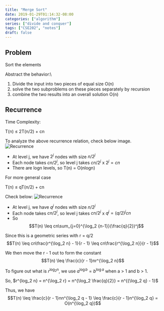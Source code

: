 ```yaml
---
title: "Merge Sort"
date: 2019-01-29T01:14:32-08:00
categories: ["algorithm"]
series: ["divide and conquer"]
tags: ["CSE202", "notes"]
draft: false
---
```


## Problem ##
Sort the elements

Abstract the behavior:\
1. Divide the input into two pieces of equal size O(n)
1. solve the two subproblems on these pieces separately by recursion
1. combine the two results into an overall solution O(n)

## Recurrence ##

Time Complexity:

T(n) ≤ 2T(n/2) + cn

To analyze the above recurrence relation, check below image.
![Recurrence](/img/cse202/recurrence-tree.png)

- At level j, we have $2^j$ nodes with size $n/2^j$
- Each node takes $cn/2^j$, so level j takes $cn/2^j$ x $2^j = cn$
- There are logn levels, so T(n) = O(nlogn)

For more general case

T(n) ≤ qT(n/2) + cn

Check below:
![Recurrence](/img/cse202/recurrence-tree-q.png)

- At level j, we have $q^j$ nodes with size $n/2^j$
- Each node takes $cn/2^j$, so level j takes $cn/2^j$ x $q^j = (q/2)^jcn$
- So
$$T(n) \leq cn\sum_{j=0}^{\log_2 {n-1}}(\frac{q}{2})^j$$

Since this is a geometric series with r = q/2
$$T(n) \leq cn\frac{r^{\log_2 n} - 1}{r - 1} \leq cn\frac{r^{\log_2 n}}{r - 1}$$

We then move the r - 1 out to form the constant
$$T(n) \leq \frac{c}{r - 1}nr^{\log_2 n}$$

To figure out what is $r^{\log_2 n}$, we use $a^{\log b} = b^{\log a}$ when a > 1 and b > 1.

So, $r^{log_2 n} = n^{\log_2 r} = n^{\log_2 \frac{q}{2}} = n^{{\log_2 q} - 1}$

Thus, we have
$$T(n) \leq \frac{c}{r - 1}nn^{\log_2 q - 1} \leq \frac{c}{r - 1}n^{\log_2 q} = O(n^{\log_2 q})$$

